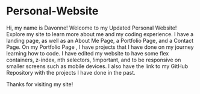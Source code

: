 # Personal-Website

Hi, my name is Davonne! Welcome to my Updated Personal Website! Explore my site to learn more about me and my coding experience. I have a landing page, as well as an About Me Page, a Portfolio Page, and a Contact Page. On my Portfolio Page , I have projects that I have done on my journey learning how to code. I have edited my website to have some flex containers, z-index, nth selectors, !important, and to be responsive on smaller screens such as mobile devices. I also have the link to my GitHub Repository with the projects I have done in the past. 

Thanks for visiting my site!

